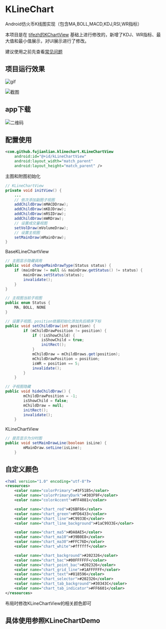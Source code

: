 # KLineChart

Android仿火币K线图实现（包含MA,BOLL,MACD,KDJ,RSI,WR指标）

本项目是在 [tifezh的KChartView](https://github.com/tifezh/KChartView) 基础上进行修改的，新增了KDJ、WR指标、最大值和最小值展示，对UI展示进行了修改。

建议使用之前先查看[常见问题](./problem.md)

## 项目运行效果

![gif](https://github.com/fujianlian/KLineChart/raw/master/img/effect.gif)

![截图](https://github.com/fujianlian/KLineChart/raw/master/img/1.png)

## app下载

![二维码](https://github.com/fujianlian/KLineChart/raw/master/img/qrcode.png)

## 配置使用

```xml
<com.github.fujianlian.klinechart.KLineChartView
    android:id="@+id/kLineChartView"
    android:layout_width="match_parent"
    android:layout_height="match_parent" />
```

主图和附图初始化
```java
// KLineChartView
private void initView() {
    ...
    // 依次添加副图子视图
    addChildDraw(mMACDDraw);
    addChildDraw(mKDJDraw);
    addChildDraw(mRSIDraw);
    addChildDraw(mWRDraw);
    // 设置成交量视图
    setVolDraw(mVolumeDraw);
    // 设置主视图
    setMainDraw(mMainDraw);
}
```
BaseKLineChartView
```java
// 主图显示隐藏调用
public void changeMainDrawType(Status status) {
    if (mainDraw != null && mainDraw.getStatus() != status) {
        mainDraw.setStatus(status);
        invalidate();
    }
}

// 主视图当前子视图
public enum Status {
    MA, BOLL, NONE
}

// 设置子视图，position依据初始化添加先后顺序下标
public void setChildDraw(int position) {
        if (mChildDrawPosition != position) {
            if (!isShowChild) {
                isShowChild = true;
                initRect();
            }
            mChildDraw = mChildDraws.get(position);
            mChildDrawPosition = position;
            isWR = position == 5;
            invalidate();
        }
    }

// 子视图隐藏
public void hideChildDraw() {
        mChildDrawPosition = -1;
        isShowChild = false;
        mChildDraw = null;
        initRect();
        invalidate();
    }
```

KLineChartView
```java
// 是否显示为分时图
public void setMainDrawLine(boolean isLine) {
        mMainDraw.setLine(isLine);
    }
```

## 自定义颜色
```xml
<?xml version="1.0" encoding="utf-8"?>
<resources>
    <color name="colorPrimary">#3F51B5</color>
    <color name="colorPrimaryDark">#303F9F</color>
    <color name="colorAccent">#FF4081</color>

    <color name="chart_red">#26BF66</color>
    <color name="chart_green">#FD6433</color>
    <color name="chart_line">#C9933E</color>
    <color name="chart_line_background">#1aC9933E</color>

    <color name="chart_ma5">#DA8AE5</color>
    <color name="chart_ma10">#39B0E8</color>
    <color name="chart_ma30">#FFC76D</color>
    <color name="chart_white">#ffffff</color>

    <color name="chart_background">#202326</color>
    <color name="chart_bac">#00FFFFFF</color>
    <color name="chart_point_bac">#202326</color>
    <color name="chart_grid_line">#1AFFFFFF</color>
    <color name="chart_text">#818596</color>
    <color name="chart_selector">#202326</color>
    <color name="chart_tab_background">#30343C</color>
    <color name="chart_tab_indicator">#FF6601</color>
</resources>
```
布局时修改KLineChartView的相关颜色即可



## 具体使用参照KLineChartDemo

